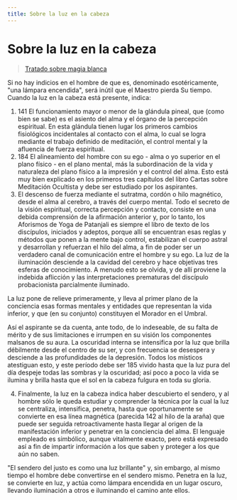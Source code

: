 ```yaml
---
title: Sobre la luz en la cabeza
---
```


# Sobre la luz en la cabeza

> [Tratado sobre magia blanca](/tratado-sobre-magia-blanca/regla-5#es141)

Si no hay indicios en el hombre de que es, denominado esotéricamente, "una lámpara encendida", será inútil que el Maestro pierda Su tiempo. Cuando la luz en la cabeza está presente, indica:

1. <Pin lang="es">141</Pin> El funcionamiento mayor o menor de la glándula pineal, que (como bien se sabe) es el asiento del alma y el órgano de la percepción espiritual. En esta glándula tienen lugar los primeros cambios fisiológicos incidentales al contacto con el alma, lo cual se logra mediante el trabajo definido de meditación, el control mental y la afluencia de fuerza espiritual.
2. <Pin lang="en">184</Pin> El alineamiento del hombre con su ego - alma o yo superior en el plano físico - en el plano mental, más la subordinación de la vida y naturaleza del plano físico a la impresión y el control del alma. Esto está muy bien explicado en los primeros tres capítulos del libro Cartas sobre Meditación Ocultista y debe ser estudiado por los aspirantes.
3. El descenso de fuerza mediante el sutratma, cordón o hilo magnético, desde el alma al cerebro, a través del cuerpo mental. Todo el secreto de la visión espiritual, correcta percepción y contacto, consiste en una debida comprensión de la afirmación anterior y, por lo tanto, los Aforismos de Yoga de Patanjali es siempre el libro de texto de los discípulos, iniciados y adeptos, porque allí se encuentran esas reglas y métodos que ponen a la mente bajo control, estabilizan el cuerpo astral y desarrollan y refuerzan el hilo del alma, a fin de poder ser un verdadero canal de comunicación entre el hombre y su ego. La luz de la iluminación desciende a la cavidad del cerebro y hace objetivas tres esferas de conocimiento. A menudo esto se olvida, y de allí proviene la indebida aflicción y las interpretaciones prematuras del discípulo probacionista parcialmente iluminado.

 La luz pone de relieve primeramente, y lleva al primer plano de la conciencia esas formas mentales y entidades que representan la vida inferior, y que (en su conjunto) constituyen el Morador en el Umbral.

 Así el aspirante se da cuenta, ante todo, de lo indeseable, de su falta de mérito y de sus limitaciones e irrumpen en su visión los componentes malsanos de su aura. La oscuridad interna se intensifica por la luz que brilla débilmente desde el centro de su ser, y con frecuencia se desespera y desciende a las profundidades de la depresión. Todos los místicos atestiguan esto, y este período debe ser <Pin lang="en">185</Pin> vivido hasta que la luz pura del día despeje todas las sombras y la oscuridad; así poco a poco la vida se ilumina y brilla hasta que el sol en la cabeza fulgura en toda su gloria.

4. Finalmente, la luz en la cabeza indica haber descubierto el sendero, y al hombre sólo le queda estudiar y comprender la técnica por la cual la luz se centraliza, intensifica, penetra, hasta que oportunamente se convierte en esa línea magnética (parecida <Pin lang="es">142</Pin> al hilo de la araña) que puede ser seguida retroactivamente hasta llegar al origen de la manifestación inferior y penetrar en la conciencia del alma. El lenguaje empleado es simbólico, aunque vitalmente exacto, pero está expresado así a fin de impartir información a los que saben y proteger a los que aún no saben.

 "El sendero del justo es como una luz brillante" y, sin embargo, al mismo tiempo el hombre debe convertirse en el sendero mismo. Penetra en la luz, se convierte en luz, y actúa como lámpara encendida en un lugar oscuro, llevando iluminación a otros e iluminando el camino ante ellos.
